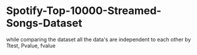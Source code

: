 # Spotify-Top-10000-Streamed-Songs-Dataset
while comparing the dataset all the data's are independent to each other by Ttest, Pvalue, fvalue
